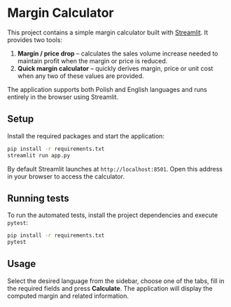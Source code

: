 # Margin Calculator

This project contains a simple margin calculator built with [Streamlit](https://streamlit.io/). It provides two tools:

1. **Margin / price drop** – calculates the sales volume increase needed to maintain profit when the margin or price is reduced.
2. **Quick margin calculator** – quickly derives margin, price or unit cost when any two of these values are provided.

The application supports both Polish and English languages and runs entirely in the browser using Streamlit.

## Setup

Install the required packages and start the application:

```bash
pip install -r requirements.txt
streamlit run app.py
```

By default Streamlit launches at `http://localhost:8501`. Open this address in your browser to access the calculator.

## Running tests

To run the automated tests, install the project dependencies and execute `pytest`:

```bash
pip install -r requirements.txt
pytest
```

## Usage

Select the desired language from the sidebar, choose one of the tabs, fill in the required fields and press **Calculate**. The application will display the computed margin and related information.

